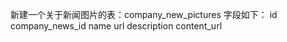 新建一个关于新闻图片的表：company_new_pictures
字段如下：
    id
    company_news_id
    name
    url
    description
    content_url
